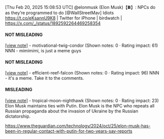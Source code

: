 [Thu Feb 20, 2025 15:08:53 UTC] @elonmusk (Elon Musk)【𝗕】: NPCs do as they’re programmed to do [@WallStreetMav] Idiots https://t.co/eKsannU9K8 | Twitter for iPhone | birdwatch | https://x.com/_/status/1892592264469258354

#### NOT MISLEADING

[[view note]](https://x.com/i/birdwatch/n/1893064805197717907) - motivational-twig-condor (Shown notes: 0 · Rating impact: 61)
NNN - mimimimi, is just a meme guys

#### NOT MISLEADING

[[view note]](https://x.com/i/birdwatch/n/1892623414302548028) - efficient-reef-falcon (Shown notes: 0 · Rating impact: 96)
NNN - it's a meme. Take it to the comments. 

#### MISLEADING

[[view note]](https://x.com/i/birdwatch/n/1892618001175691458) - tropical-moon-nighthawk (Shown notes: 0 · Rating impact: 23)
Elon Musk maintains ties with Putin. Elon Musk is the NPC who repeats all Russian propaganda about the invasion of Ukraine by the Russian dictatorship. 

https://www.theguardian.com/technology/2024/oct/25/elon-musk-has-been-in-regular-contact-with-putin-for-two-years-say-reports
